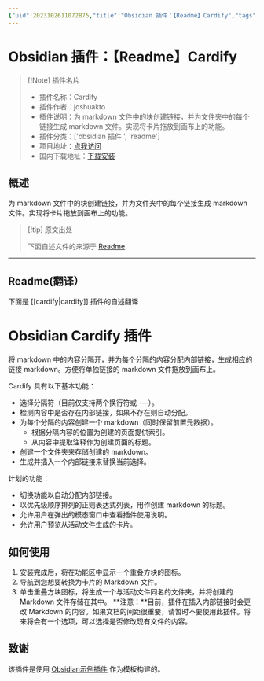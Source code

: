 ```yaml
---
{"uid":2023102611072875,"title":"Obsidian 插件：【Readme】Cardify","tags":["obsidian插件","readme"],"description":"为markdown文件中的块创建链接，并为文件夹中的每个链接生成markdown文件。实现将卡片拖放到画布上的功能。","author":"AI","type":"readme","draft":false,"editable":false,"modified":20230101000000,"dg-publish":true,"permalink":"/lake-of-knowledge/10-obsidian/obsidian/readme/cardify-readme/","dgPassFrontmatter":true}
---
```



# Obsidian 插件：【Readme】Cardify

> [!Note] 插件名片
> - 插件名称：Cardify
> - 插件作者：joshuakto
> - 插件说明：为 markdown 文件中的块创建链接，并为文件夹中的每个链接生成 markdown 文件。实现将卡片拖放到画布上的功能。
> - 插件分类：['obsidian 插件 ', 'readme']
> - 项目地址：[点我访问](https://github.com/joshuakto/obsidian-cardify)
> - 国内下载地址：[下载安装](https://pkmer.cn/products/plugin/pluginMarket/?cardify)

## 概述

为 markdown 文件中的块创建链接，并为文件夹中的每个链接生成 markdown 文件。实现将卡片拖放到画布上的功能。

> [!tip] 原文出处
>
>下面自述文件的来源于 [Readme](https://ghproxy.net/https://raw.githubusercontent.com/joshuakto/obsidian-cardify/master/README.md)
>

---

## Readme(翻译）

下面是 [[cardify\|cardify]] 插件的自述翻译

# Obsidian Cardify 插件

将 markdown 中的内容分隔开，并为每个分隔的内容分配内部链接，生成相应的链接 markdown。方便将单独链接的 markdown 文件拖放到画布上。

Cardify 具有以下基本功能：

- 选择分隔符（目前仅支持两个换行符或 ---）。
- 检测内容中是否存在内部链接，如果不存在则自动分配。
- 为每个分隔的内容创建一个 markdown（同时保留前置元数据）。
	- 根据分隔内容的位置为创建的页面提供索引。
	- 从内容中提取注释作为创建页面的标题。
- 创建一个文件夹来存储创建的 markdown。
- 生成并插入一个内部链接来替换当前选择。

计划的功能：

- 切换功能以自动分配内部链接。
- 以优先级顺序排列的正则表达式列表，用作创建 markdown 的标题。
- 允许用户在弹出的模态窗口中查看插件使用说明。
- 允许用户预览从活动文件生成的卡片。

## 如何使用

1. 安装完成后，将在功能区中显示一个重叠方块的图标。
2. 导航到您想要转换为卡片的 Markdown 文件。
3. 单击重叠方块图标，将生成一个与活动文件同名的文件夹，并将创建的 Markdown 文件存储在其中。
**注意：**目前，插件在插入内部链接时会更改 Markdown 的内容。如果文档的间距很重要，请暂时不要使用此插件。将来将会有一个选项，可以选择是否修改现有文件的内容。

## 致谢

该插件是使用 [Obsidian示例插件](https://github.com/obsidianmd/obsidian-sample-plugin) 作为模板构建的。

<!---
发布新版本

- 在`manifest.json`中更新您的新版本号，例如`1.0.1`，以及您的最新版本所需的最低Obsidian版本。
- 在`versions.json`文件中更新`"new-plugin-version": "minimum-obsidian-version"`，以便旧版本的Obsidian可以下载与其兼容的旧版本插件。
- 使用新版本号作为“Tag version”创建新的GitHub发布。使用确切的版本号，不要包含前缀`v`。参见此处的示例：https://github.com/obsidianmd/obsidian-sample-plugin/releases
- 将`manifest.json`、`main.js`、`styles.css`文件作为二进制附件上传。注意：manifest.json文件必须在两个位置上，首先是您的存储库的根路径，还要在发布中。
- 发布该版本。

> 您可以在手动更新`manifest.json`中的`minAppVersion`后运行`npm version patch`、`npm version minor`或`npm version major`来简化版本升级过程。
> 该命令将在`manifest.json`和`package.json`中升级版本，并将新版本的条目添加到`versions.json`中。

## API文档

请参阅https://github.com/obsidianmd/obsidian-api
--->



